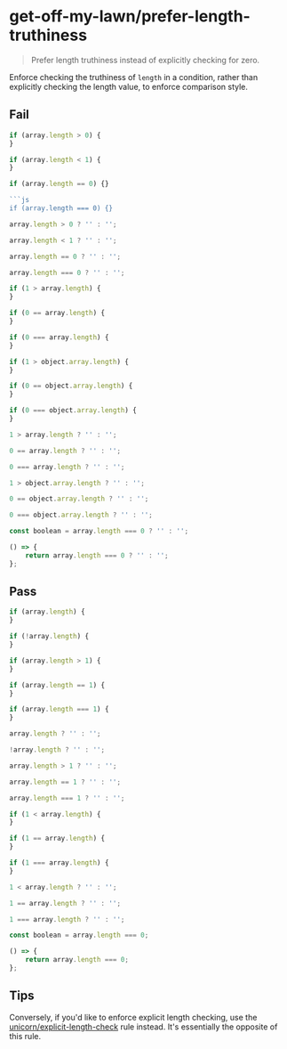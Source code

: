 # get-off-my-lawn/prefer-length-truthiness

> Prefer length truthiness instead of explicitly checking for zero.

Enforce checking the truthiness of `length` in a condition, rather than explicitly checking the length value, to enforce comparison style.

## Fail

```js
if (array.length > 0) {
}
```

```js
if (array.length < 1) {
}
```

````js
if (array.length == 0) {}

```js
if (array.length === 0) {}
````

```js
array.length > 0 ? '' : '';
```

```js
array.length < 1 ? '' : '';
```

```js
array.length == 0 ? '' : '';
```

```js
array.length === 0 ? '' : '';
```

```js
if (1 > array.length) {
}
```

```js
if (0 == array.length) {
}
```

```js
if (0 === array.length) {
}
```

```js
if (1 > object.array.length) {
}
```

```js
if (0 == object.array.length) {
}
```

```js
if (0 === object.array.length) {
}
```

```js
1 > array.length ? '' : '';
```

```js
0 == array.length ? '' : '';
```

```js
0 === array.length ? '' : '';
```

```js
1 > object.array.length ? '' : '';
```

```js
0 == object.array.length ? '' : '';
```

```js
0 === object.array.length ? '' : '';
```

```js
const boolean = array.length === 0 ? '' : '';
```

```js
() => {
    return array.length === 0 ? '' : '';
};
```

## Pass

```js
if (array.length) {
}
```

```js
if (!array.length) {
}
```

```js
if (array.length > 1) {
}
```

```js
if (array.length == 1) {
}
```

```js
if (array.length === 1) {
}
```

```js
array.length ? '' : '';
```

```js
!array.length ? '' : '';
```

```js
array.length > 1 ? '' : '';
```

```js
array.length == 1 ? '' : '';
```

```js
array.length === 1 ? '' : '';
```

```js
if (1 < array.length) {
}
```

```js
if (1 == array.length) {
}
```

```js
if (1 === array.length) {
}
```

```js
1 < array.length ? '' : '';
```

```js
1 == array.length ? '' : '';
```

```js
1 === array.length ? '' : '';
```

```js
const boolean = array.length === 0;
```

```js
() => {
    return array.length === 0;
};
```

## Tips

Conversely, if you'd like to enforce explicit length checking, use the [unicorn/explicit-length-check](https://github.com/sindresorhus/eslint-plugin-unicorn/blob/master/docs/rules/explicit-length-check.md) rule instead. It's essentially the opposite of this rule.
